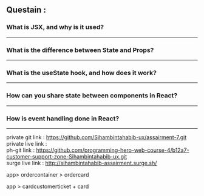 ## Questain : 
### What is JSX, and why is it used?

--- 
### What is the difference between State and Props?

--- 
### What is the useState hook, and how does it work?

--- 
### How can you share state between components in React?

--- 
### How is event handling done in React?

--- 
private git link : 
     https://github.com/Sihambintahabib-ux/assairment-7.git 
<br>
private live link : 
<br>
ph-git link : https://github.com/programming-hero-web-course-4/b12a7-customer-support-zone-Sihambintahabib-ux.git
<br>
surge live link : http://sihambintahabib-assairment.surge.sh/
<br>






app> ordercontainer > ordercard

app > cardcustomerticket + card 